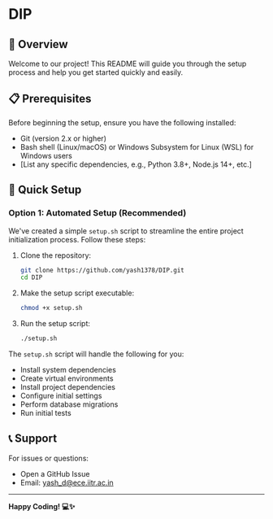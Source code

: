 # DIP
## 🌟 Overview

Welcome to our project! This README will guide you through the setup process and help you get started quickly and easily.

## 📋 Prerequisites

Before beginning the setup, ensure you have the following installed:

- Git (version 2.x or higher)
- Bash shell (Linux/macOS) or Windows Subsystem for Linux (WSL) for Windows users
- [List any specific dependencies, e.g., Python 3.8+, Node.js 14+, etc.]

## 🚀 Quick Setup

### Option 1: Automated Setup (Recommended)

We've created a simple `setup.sh` script to streamline the entire project initialization process. Follow these steps:

1. Clone the repository:
   ```bash
   git clone https://github.com/yash1378/DIP.git
   cd DIP
   ```

2. Make the setup script executable:
   ```bash
   chmod +x setup.sh
   ```

3. Run the setup script:
   ```bash
   ./setup.sh
   ```

The `setup.sh` script will handle the following for you:
- Install system dependencies
- Create virtual environments
- Install project dependencies
- Configure initial settings
- Perform database migrations
- Run initial tests


## 📞 Support

For issues or questions:
- Open a GitHub Issue
- Email: yash_d@ece.iitr.ac.in

---

**Happy Coding! 💻✨**